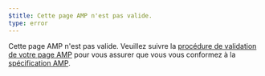 ```yaml
---
$title: Cette page AMP n'est pas valide.
type: error
---
```


Cette page AMP n'est pas valide. Veuillez suivre la [procédure de validation de votre page AMP](https://amp.dev/documentation/guides-and-tutorials/learn/validation-workflow/validate_amp/) pour vous assurer que vous vous conformez à la [spécification AMP](https://amp.dev/documentation/guides-and-tutorials/learn/spec/amphtml/).
